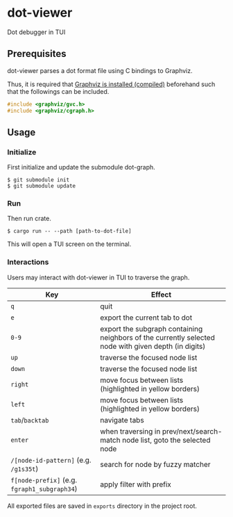 # dot-viewer
Dot debugger in TUI

## Prerequisites

dot-viewer parses a dot format file using C bindings to Graphviz.

Thus, it is required that [Graphviz is installed (compiled)](https://graphviz.org/download/source/) beforehand such that the followings can be included.
```C
#include <graphviz/gvc.h>
#include <graphviz/cgraph.h>
```

## Usage

### Initialize

First initialize and update the submodule dot-graph.

```console
$ git submodule init
$ git submodule update
```

### Run

Then run crate.

```console
$ cargo run -- --path [path-to-dot-file]
```

This will open a TUI screen on the terminal.

### Interactions

Users may interact with dot-viewer in TUI to traverse the graph.

Key | Effect
--- | ---
`q` | quit
`e` | export the current tab to dot
`0-9` | export the subgraph containing neighbors of the currently selected node with given depth (in digits)
`up` | traverse the focused node list
`down` | traverse the focused node list
`right` | move focus between lists (highlighted in yellow borders)
`left` | move focus between lists (highlighted in yellow borders)
`tab`/`backtab` | navigate tabs
`enter` | when traversing in prev/next/search-match node list, goto the selected node
`/[node-id-pattern]` (e.g. `/g1s35t`) | search for node by fuzzy matcher
`f[node-prefix]` (e.g. `fgraph1_subgraph34`) | apply filter with prefix

All exported files are saved in `exports` directory in the project root.
